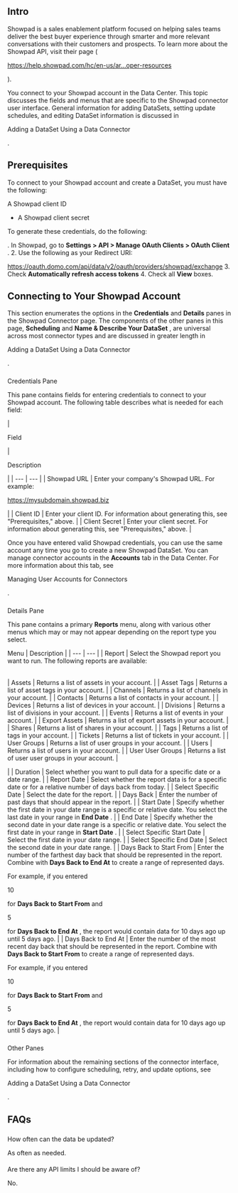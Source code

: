 

Intro
-------

Showpad is a sales enablement platform focused on helping sales teams deliver the best buyer experience through smarter and more relevant conversations with their customers and prospects. To learn more about the Showpad API, visit their page (

https://help.showpad.com/hc/en-us/ar...oper-resources

).


 You connect to your Showpad account in the Data Center. This topic discusses the fields and menus that are specific to the Showpad connector user interface. General information for adding DataSets, setting update schedules, and editing DataSet information is discussed in

Adding a DataSet Using a Data Connector

.


 Prerequisites
---------------

To connect to your Showpad account and create a DataSet, you must have the following:

 A Showpad client ID
* A Showpad client secret

To generate these credentials, do the following:

. In Showpad, go to
 **Settings > API > Manage OAuth Clients > OAuth Client**
 .
2. Use the following as your Redirect URI:

https://oauth.domo.com/api/data/v2/oauth/providers/showpad/exchange
3. Check
 **Automatically refresh access tokens**
4. Check all
 **View**
 boxes.

Connecting to Your Showpad Account
------------------------------------


 This section enumerates the options in the
 **Credentials**
 and
 **Details**
 panes in the Showpad Connector page. The components of the other panes in this page,
 **Scheduling**
 and
 **Name & Describe Your DataSet**
 , are universal across most connector types and are discussed in greater length in

Adding a DataSet Using a Data Connector

.


###

Credentials Pane


 This pane contains fields for entering credentials to connect to your Showpad account. The following table describes what is needed for each field:


|

Field

|

Description

|
| --- | --- |
|
 Showpad URL
  |
 Enter your company's Showpad URL. For example:

https://mysubdomain.showpad.biz

|
|
 Client ID
  |
 Enter your client ID. For information about generating this, see "Prerequisites," above.
  |
|
 Client Secret
  |
 Enter your client secret. For information about generating this, see "Prerequisites," above.
  |


 Once you have entered valid Showpad credentials, you can use the same account any time you go to create a new Showpad DataSet. You can manage connector accounts in the
 **Accounts**
 tab in the Data Center. For more information about this tab, see

Managing User Accounts for Connectors

.


###
 Details Pane

This pane contains a primary
 **Reports**
 menu, along with various other menus which may or may not appear depending on the report type you select.


 Menu
  |
 Description
  |
| --- | --- |
|
 Report
  |
 Select the Showpad report you want to run. The following reports are available:


|  |  |
| --- | --- |
|
 Assets
  |
 Returns a list of assets in your account.
  |
|
 Asset Tags
  |
 Returns a list of asset tags in your account.
  |
|
 Channels
  |
 Returns a list of channels in your account.
  |
|
 Contacts
  |
 Returns a list of contacts in your account.
  |
|
 Devices
  |
 Returns a list of devices in your account.
  |
|
 Divisions
  |
 Returns a list of divisions in your account.
  |
|
 Events
  |
 Returns a list of events in your account.
  |
|
 Export Assets
  |
 Returns a list of export assets in your account.
  |
|
 Shares
  |
 Returns a list of shares in your account.
  |
|
 Tags
  |
 Returns a list of tags in your account.
  |
|
 Tickets
  |
 Returns a list of tickets in your account.
  |
|
 User Groups
  |
 Returns a list of user groups in your account.
  |
|
 Users
  |
 Returns a list of users in your account.
  |
|
 User User Groups
  |
 Returns a list of user user groups in your account.
  |

|
|
 Duration
  |
 Select whether you want to pull data for a specific date or a date range.
  |
|
 Report Date
  |
 Select whether the report data is for a specific date or for a relative number of days back from today.
  |
|
 Select Specific Date
  |
 Select the date for the report.
  |
|
 Days Back
  |
 Enter the number of past days that should appear in the report.
  |
|
 Start Date
  |
 Specify whether the first date in your date range is a specific or relative date. You select the last date in your range in
 **End Date**
 .
  |
|
 End Date
  |
 Specify whether the second date in your date range is a specific or relative date. You select the first date in your range in
 **Start Date**
 .
  |
|
 Select Specific Start Date
  |
 Select the first date in your date range.
  |
|
 Select Specific End Date
  |
 Select the second date in your date range.
  |
|
 Days Back to Start From
  |
 Enter the number of the farthest day back that should be represented in the report. Combine with
 **Days Back to End At**
 to create a range of represented days.


 For example, if you entered

10

for
 **Days Back to Start From**
 and

5

for
 **Days Back to End At**
 , the report would contain data for 10 days ago up until 5 days ago.
  |
|
 Days Back to End At
  |
 Enter the number of the most recent day back that should be represented in the report. Combine with
 **Days Back to Start From**
 to create a range of represented days.


 For example, if you entered

10

for
 **Days Back to Start From**
 and

5

for
 **Days Back to End At**
 , the report would contain data for 10 days ago up until 5 days ago.
  |


###
 Other Panes

For information about the remaining sections of the connector interface, including how to configure scheduling, retry, and update options, see

Adding a DataSet Using a Data Connector

.


 FAQs
------


#####
 How often can the data be updated?

As often as needed.

####
 Are there any API limits I should be aware of?

No.

